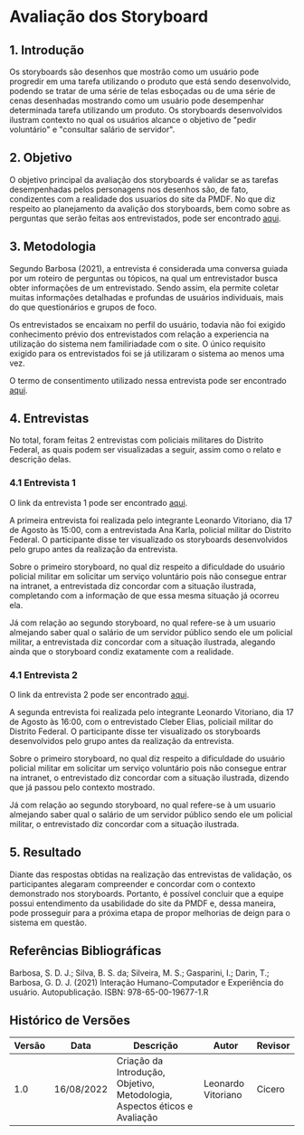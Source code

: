 # Avaliação dos Storyboard

## 1. Introdução

Os storyboards são desenhos que mostrão como um usuário pode progredir em uma tarefa utilizando o produto que está sendo desenvolvido, podendo se tratar de uma série de telas esboçadas ou de uma série de cenas desenhadas mostrando como um usuário pode desempenhar determinada tarefa utilizando um produto. Os storyboards desenvolvidos ilustram contexto no qual os usuários alcance o objetivo de "pedir voluntário" e "consultar salário de servidor".

## 2. Objetivo

O objetivo principal da avaliação dos storyboards é validar se as tarefas desempenhadas pelos personagens nos desenhos são, de fato, condizentes com a realidade dos usuarios do site da PMDF. No que diz respeito ao planejamento da avalição dos storyboards, bem como sobre as perguntas que serão feitas aos entrevistados, pode ser encontrado <a href="https://interacao-humano-computador.github.io/2022.1-PMDF/#/nivel1/planejamento_avaliacao_storyboard">aqui</a>.


## 3. Metodologia

Segundo Barbosa (2021), a entrevista é considerada uma conversa guiada por um roteiro de perguntas ou tópicos, na qual um entrevistador busca obter informações de um entrevistado. Sendo assim, ela permite coletar muitas informações detalhadas e profundas de usuários individuais, mais do que questionários e grupos de foco.

Os entrevistados se encaixam no perfil do usuário, todavia não foi exigido conhecimento prévio dos entrevistados com relação a experiencia na utilização do sistema nem familiriadade com o site. O único requisito exigido para os entrevistados foi se já utilizaram o sistema ao menos uma vez. 

O termo de consentimento utilizado nessa entrevista pode ser encontrado [aqui](analise_de_requisitos/aspectos_eticos.md).

## 4. Entrevistas

No total, foram feitas 2 entrevistas com policiais militares do Distrito Federal, as quais podem ser visualizadas a seguir, assim como o relato e descrição delas.

### 4.1 Entrevista 1

O link da entrevista 1 pode ser encontrado <a href="https://youtu.be/zIcDyNI_Ld0">aqui</a>.

A primeira entrevista foi realizada pelo integrante Leonardo Vitoriano, dia 17 de Agosto às 15:00, com a entrevistada Ana Karla, policial militar do Distrito Federal. O participante disse ter visualizado os storyboards desenvolvidos pelo grupo antes da realização da entrevista.

Sobre o primeiro storyboard, no qual diz respeito a dificuldade do usuário policial militar em solicitar um serviço voluntário pois não consegue entrar na intranet, a entrevistada diz concordar com a situação ilustrada, completando com a informação de que essa mesma situação já ocorreu ela.

Já com relação ao segundo storyboard, no qual refere-se à um usuario almejando saber qual o salário de um servidor público sendo ele um policial militar, a entrevistada diz concordar com a situação ilustrada, alegando ainda que o storyboard condiz exatamente com a realidade.

### 4.1 Entrevista 2

O link da entrevista 2 pode ser encontrado <a href="https://youtu.be/uTPBJdjQPeo">aqui</a>.

A segunda entrevista foi realizada pelo integrante Leonardo Vitoriano, dia 17 de Agosto às 16:00, com o entrevistado Cleber Elias, policiail militar do Distrito Federal. O participante disse ter visualizado os storyboards desenvolvidos pelo grupo antes da realização da entrevista.

Sobre o primeiro storyboard, no qual diz respeito a dificuldade do usuário policial militar em solicitar um serviço voluntário pois não consegue entrar na intranet, o entrevistado diz concordar com a situação ilustrada, dizendo que já passou pelo contexto mostrado.

Já com relação ao segundo storyboard, no qual refere-se à um usuario almejando saber qual o salário de um servidor público sendo ele um policial militar, o entrevistado diz concordar com a situação ilustrada.

## 5. Resultado

Diante das respostas obtidas na realização das entrevistas de validação, os participantes alegaram compreender e concordar com o contexto demonstrado nos storyboards. Portanto, é possível concluir que a equipe possui entendimento da usabilidade do site da PMDF e, dessa maneira, pode prosseguir para a próxima etapa de propor melhorias de deign para o sistema em questão.  

## Referências Bibliográficas

Barbosa, S. D. J.; Silva, B. S. da; Silveira, M. S.; Gasparini, I.; Darin, T.; Barbosa, G. D. J. (2021)
Interação Humano-Computador e Experiência do usuário. Autopublicação. ISBN: 978-65-00-19677-1.R

## Histórico de Versões

| Versão | Data        | Descrição                                                                 | Autor              | Revisor |
|--------|-------------|---------------------------------------------------------------------------|--------------------|---------|
| 1.0    |  16/08/2022 | Criação da Introdução, Objetivo, Metodologia, Aspectos éticos e Avaliação | Leonardo Vitoriano | Cicero  |
